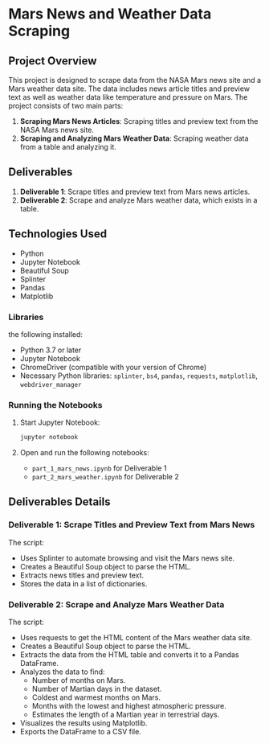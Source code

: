 # Mars News and Weather Data Scraping

## Project Overview

This project is designed to scrape data from the NASA Mars news site and a Mars weather data site. The data includes news article titles and preview text as well as weather data like temperature and pressure on Mars. The project consists of two main parts:

1. **Scraping Mars News Articles**: Scraping titles and preview text from the NASA Mars news site.
2. **Scraping and Analyzing Mars Weather Data**: Scraping weather data from a table and analyzing it.

## Deliverables

1. **Deliverable 1**: Scrape titles and preview text from Mars news articles.
2. **Deliverable 2**: Scrape and analyze Mars weather data, which exists in a table.

## Technologies Used

- Python
- Jupyter Notebook
- Beautiful Soup
- Splinter
- Pandas
- Matplotlib

### Libraries

the following installed:

- Python 3.7 or later
- Jupyter Notebook
- ChromeDriver (compatible with your version of Chrome)
- Necessary Python libraries: `splinter`, `bs4`, `pandas`, `requests`, `matplotlib`, `webdriver_manager`

### Running the Notebooks

1. Start Jupyter Notebook:
    ```bash
    jupyter notebook
    ```

2. Open and run the following notebooks:
    - `part_1_mars_news.ipynb` for Deliverable 1
    - `part_2_mars_weather.ipynb` for Deliverable 2

## Deliverables Details

### Deliverable 1: Scrape Titles and Preview Text from Mars News

The script:
- Uses Splinter to automate browsing and visit the Mars news site.
- Creates a Beautiful Soup object to parse the HTML.
- Extracts news titles and preview text.
- Stores the data in a list of dictionaries.

### Deliverable 2: Scrape and Analyze Mars Weather Data

The script:
- Uses requests to get the HTML content of the Mars weather data site.
- Creates a Beautiful Soup object to parse the HTML.
- Extracts the data from the HTML table and converts it to a Pandas DataFrame.
- Analyzes the data to find:
  - Number of months on Mars.
  - Number of Martian days in the dataset.
  - Coldest and warmest months on Mars.
  - Months with the lowest and highest atmospheric pressure.
  - Estimates the length of a Martian year in terrestrial days.
- Visualizes the results using Matplotlib.
- Exports the DataFrame to a CSV file.
